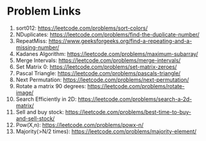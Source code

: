 # Problem Links

1. sort012: https://leetcode.com/problems/sort-colors/
2. NDuplicates: https://leetcode.com/problems/find-the-duplicate-number/
3. RepeatMiss: https://www.geeksforgeeks.org/find-a-repeating-and-a-missing-number/
4. Kadanes Algorithm: https://leetcode.com/problems/maximum-subarray/
5. Merge Intervals: https://leetcode.com/problems/merge-intervals/
6. Set Matrix 0: https://leetcode.com/problems/set-matrix-zeroes/
7. Pascal Triangle: https://leetcode.com/problems/pascals-triangle/
8. Next Permutation: https://leetcode.com/problems/next-permutation/
9. Rotate a matrix 90 degrees: https://leetcode.com/problems/rotate-image/
10. Search Efficiently in 2D: https://leetcode.com/problems/search-a-2d-matrix/
11. Sell and buy stock: https://leetcode.com/problems/best-time-to-buy-and-sell-stock/
12. Pow(X,n): https://leetcode.com/problems/powx-n/
13. Majority(>N/2 times): https://leetcode.com/problems/majority-element/
